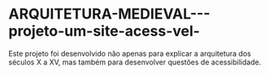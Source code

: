 # ARQUITETURA-MEDIEVAL---projeto-um-site-acess-vel-
Este projeto foi desenvolvido não apenas para explicar a arquitetura dos séculos X a XV, mas também para desenvolver questões de acessibilidade.
